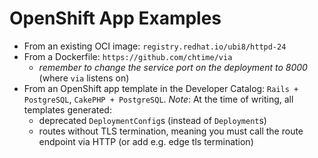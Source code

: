 # OpenShift App Examples

- From an existing OCI image: `registry.redhat.io/ubi8/httpd-24`
- From a Dockerfile: `https://github.com/chtime/via`
    - *remember to change the service port on the deployment to 8000* (where `via` listens on)
- From an OpenShift app template in the Developer Catalog: `Rails + PostgreSQL`, `CakePHP + PostgreSQL`. *Note*: At the time of writing, all templates generated:
    - deprecated `DeploymentConfig`s (instead of `Deployment`s)
    - routes without TLS termination, meaning you must call the route endpoint via HTTP (or add e.g. edge tls termination)

